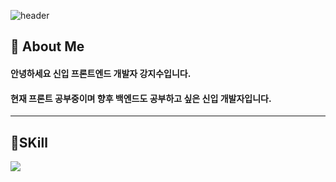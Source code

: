 ![header](https://capsule-render.vercel.app/api?type=waving&color=auto&height=300&section=header&text=Welcome%20to%20My%20github&fontSize=70)

## 🙇 About Me
#### 안녕하세요 신입 프론트엔드 개발자 강지수입니다. 
#### 현재 프론트 공부중이며 향후 백엔드도 공부하고 싶은 신입 개발자입니다.
---
## 📌SKill
<img src="https://img.shields.io/badge/HTML5-E34F26?style=flat-square&logo=HTML5&logoColor=white"/></a>


<!--
**KJSoo95/KJSoo95** is a ✨ _special_ ✨ repository because its `README.md` (this file) appears on your GitHub profile.

Here are some ideas to get you started:

- 🔭 I’m currently working on ...
- 🌱 I’m currently learning ...
- 👯 I’m looking to collaborate on ...
- 🤔 I’m looking for help with ...
- 💬 Ask me about ...
- 📫 How to reach me: ...
- 😄 Pronouns: ...
- ⚡ Fun fact: ...
-->
